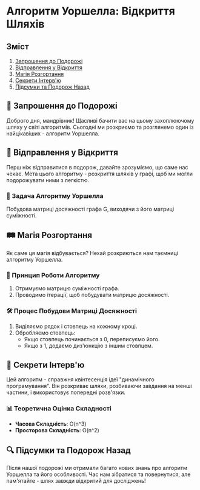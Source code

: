 # Алгоритм Уоршелла: Відкриття Шляхів

## Зміст

1. [Запрошення до Подорожі](#invitiation)
2. [Відправлення у Відкриття](#departure)
3. [Магія Розгортання](#magic)
4. [Секрети Інтерв'ю](#secrets)
5. [Підсумки та Подорож Назад](#conclusion)

## <a name="invitiation"></a>🎯 Запрошення до Подорожі

Доброго дня, мандрівник! Щасливі бачити вас на цьому захоплюючому шляху у світі алгоритмів. Сьогодні ми розкриємо та розглянемо один із найцікавіших - алгоритм Уоршелла.

## <a name="departure"></a>🚀 Відправлення у Відкриття

Перш ніж відправитися в подорож, давайте зрозуміємо, що саме нас чекає. Мета цього алгоритму - розкриття шляхів у графі, щоб ми могли подорожувати ними з легкістю.

### 🌟 Задача Алгоритму Уоршелла

Побудова матриці досяжності графа G, виходячи з його матриці суміжності.

## <a name="magic"></a>🛤️ Магія Розгортання

Як саме ця магія відбувається? Нехай розкриються нам таємниці алгоритму Уоршелла.

### 🔧 Принцип Роботи Алгоритму

1. Отримуємо матрицю суміжності графа.
2. Проводимо ітерації, щоб побудувати матрицю досяжності.

### 🛠️ Процес Побудови Матриці Досяжності

1. Виділяємо рядок і стовпець на кожному кроці.
2. Обробляємо стовпець:
   - Якщо стовпець починається з 0, переписуємо його.
   - Якщо з 1, додаємо диз'юнкцію з іншим стовпцем.

## <a name="secrets"></a>🌟 Секрети Інтерв'ю

Цей алгоритм - справжня квінтесенція ідеї "динамічного програмування". Він розкриває шляхи, розбиваючи завдання на менші частини, і використовує попередні розв'язки.

### 📊 Теоретична Оцінка Складності

- **Часова Складність**: O(n^3)
- **Просторова Складність**: O(n^2)

## <a name="conclusion"></a>🔍 Підсумки та Подорож Назад

Після нашої подорожі ми отримали багато нових знань про алгоритм Уоршелла та його особливості. Час нам зібратися та повернутися, але пам'ятайте - шлях завжди відкритий для досліджень!
